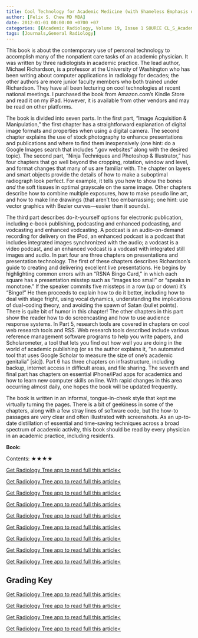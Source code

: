 ```yaml
---
title: Cool Technology for Academic Medicine (with Shameless Emphasis on Radiology)
author: [Felix S. Chew MD MBA]
date: 2012-01-01 00:00:00 +0700 +07
categories: [{Academic Radiology, Volume 19, Issue 1 SOURCE CL_S_AcademicRadiologyVolume19Issue1 1}]
tags: [Journals,General Radiology]
---
```

This book is about the contemporary use of personal technology to accomplish many of the nonpatient care tasks of an academic physician. It was written by three radiologists in academic practice. The lead author, Michael Richardson, is a professor at the University of Washington who has been writing about computer applications in radiology for decades; the other authors are more junior faculty members who both trained under Richardson. They have all been lecturing on cool technologies at recent national meetings. I purchased the book from Amazon.com’s Kindle Store and read it on my iPad. However, it is available from other vendors and may be read on other platforms.

The book is divided into seven parts. In the first part, “Image Acquisition & Manipulation,” the first chapter has a straightforward explanation of digital image formats and properties when using a digital camera. The second chapter explains the use of stock photography to enhance presentations and publications and where to find them inexpensively (one hint: do a Google Images search that includes “.gov websites” along with the desired topic). The second part, “Ninja Techniques and Photoshop & Illustrator,” has four chapters that go well beyond the cropping, rotation, window and level, and format changes that many of us are familiar with. The chapter on layers and smart objects provide the details of how to make a suboptimal radiograph look perfect. For example, it tells you how to show the bones _and_ the soft tissues in optimal grayscale on the same image. Other chapters describe how to combine multiple exposures, how to make pseudo line art, and how to make line drawings (that aren’t too embarrassing; one hint: use vector graphics with Bezier curves—easier than it sounds).

The third part describes do-it-yourself options for electronic publication, including e-book publishing, podcasting and enhanced podcasting, and vodcasting and enhanced vodcasting. A podcast is an audio-on-demand recording for delivery on the iPod, an enhanced podcast is a podcast that includes integrated images synchronized with the audio; a vodcast is a video podcast, and an enhanced vodcast is a vodcast with integrated still images and audio. In part four are three chapters on presentations and presentation technology. The first of these chapters describes Richardson’s guide to creating and delivering excellent live presentations. He begins by highlighting common errors with an “RSNA Bingo Card,” in which each square has a presentation misstep such as “images too small” or “speaks in monotone.” If the speaker commits five missteps in a row (up or down) it’s “Bingo!” He then proceeds to explain how to do it better, including how to deal with stage fright, using vocal dynamics, understanding the implications of dual-coding theory, and avoiding the spawn of Satan (bullet points). There is quite bit of humor in this chapter! The other chapters in this part show the reader how to do screencasting and how to use audience response systems. In Part 5, research tools are covered in chapters on cool web research tools and RSS. Web research tools described include various reference management software programs to help you write papers, and Scholarometer, a tool that lets you find out how well you are doing in the world of academic publishing (or as the author explains it, “an automated tool that uses Google Scholar to measure the size of one’s academic genitalia” \[sic\]). Part 6 has three chapters on infrastructure, including backup, internet access in difficult areas, and file sharing. The seventh and final part has chapters on essential iPhone/iPad apps for academics and how to learn new computer skills on line. With rapid changes in this area occurring almost daily, one hopes the book will be updated frequently.

The book is written in an informal, tongue-in-cheek style that kept me virtually turning the pages. There is a bit of geekiness in some of the chapters, along with a few stray lines of software code, but the how-to passages are very clear and often illustrated with screenshots. As an up-to-date distillation of essential and time-saving techniques across a broad spectrum of academic activity, this book should be read by every physician in an academic practice, including residents.

**Book:**

Contents: ★★★★

[Get Radiology Tree app to read full this article<](https://clinicalpub.com/app)

[Get Radiology Tree app to read full this article<](https://clinicalpub.com/app)

[Get Radiology Tree app to read full this article<](https://clinicalpub.com/app)

[Get Radiology Tree app to read full this article<](https://clinicalpub.com/app)

[Get Radiology Tree app to read full this article<](https://clinicalpub.com/app)

[Get Radiology Tree app to read full this article<](https://clinicalpub.com/app)

[Get Radiology Tree app to read full this article<](https://clinicalpub.com/app)

[Get Radiology Tree app to read full this article<](https://clinicalpub.com/app)

[Get Radiology Tree app to read full this article<](https://clinicalpub.com/app)

## Grading Key

[Get Radiology Tree app to read full this article<](https://clinicalpub.com/app)

[Get Radiology Tree app to read full this article<](https://clinicalpub.com/app)

[Get Radiology Tree app to read full this article<](https://clinicalpub.com/app)

[Get Radiology Tree app to read full this article<](https://clinicalpub.com/app)